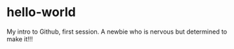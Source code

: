 # hello-world
My intro to Github, first session.
A newbie who is nervous but determined to make it!!!
